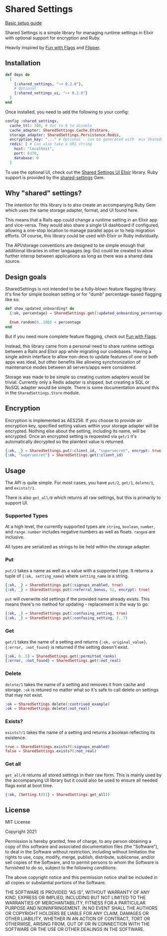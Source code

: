 # Shared Settings

[Basic setup guide][devto-guide]

Shared Settings is a simple library for managing runtime settings in Elixir with optional support for encryption and Ruby.

Heavily inspired by [Fun with Flags][fwf] and [Flipper][flipper].

## Installation

```elixir
def deps do
  [
    {:shared_settings, "~> 0.2.0"},
    # Optional
    {:shared_settings_ui, "~> 0.2.0"}
  ]
end
```

Once installed, you need to add the following to your config:

```elixir
config :shared_settings,
  cache_ttl: 300, # Set to 0 to disable
  cache_adapter: SharedSettings.Cache.EtsStore,
  storage_adapter: SharedSettings.Persistence.Redis,
  encryption_key: "..." # Optional - can be generated with `mix SharedSettings.CreateKey`
  redis: [ # Can also take a URI string
    host: "localhost",
    port: 6379,
    database: 0
  ]
```

To use the optional UI, check out the [Shared Settings UI Elixir][ss-ui-ex] library.  Ruby support is provided by the [shared-settings][ss-rb] Gem.

## Why "shared" settings?

The intention for this library is to also create an accompanying Ruby Gem which uses the same storage adapter, format, and UI found here.

This means that a Rails app could change a runtime setting in an Elixir app and vice-versa.  They would also share a single UI dashboard if configured, allowing a one-stop location to manage parallel apps or to help migration efforts. Of course, this library could be used with Elixir or Ruby individually.

The API/storage conventions are designed to be simple enough that additional libraries in other languages (eg: Go) could be created to allow further interop between applications as long as there was a shared data source.

## Design goals

SharedSettings is not intended to be a fully-blown feature flagging library. It's fine for simple boolean setting or for "dumb" percentage-based flagging like so:

```elixir
def show_updated_onboarding? do
  {:ok, percentage} = SharedSettings.get(:updated_onboarding_percentage)

  Enum.random(0..100) < percentage
end
```

But if you need more complete feature flagging, check out [Fun with Flags][fwf].

Instead, this library came from a personal need to share runtime settings between a Rails and Elixir app while migrating our codebases.  Having a single admin interface to allow non-devs to update features of one or both apps was ideal, but other benefits like allowing synchronization of maintenance modes between all servers/apps were considered.

Storage was made to be simple so creating custom adapters would be trivial.  Currently only a Redis adapter is shipped, but creating a SQL or NoSQL adapter would be simple.  There is some documentation around this in the `SharedSettings.Store` module.

## Encryption

Encryption is implemented as AES256.  If you choose to provide an encryption key, specified setting values within your storage adapter will be encrypted.  Nothing else about the setting, including its name, will be encrypted.  Once an encrypted setting is requested via `get/1` it's automatically decrypted so the plaintext value is returned.

```elixir
{:ok, _} = SharedSettings.put(:client_id, "supersecret", encrypt: true)
{:ok, "supersecret"} = SharedSettings.get(:client_id)
```

## Usage

The API is quite simple.  For most cases, you have `put/2`, `get/1`, `delete/1`, and `exists?/1`.  

There is also `get_all/0` which returns all raw settings, but this is primarily to support UI.

### Supported Types

At a high level, the currently supported types are `string`, `boolean`, `number`, and `range`. `number` includes negative numbers as well as floats. `range`s are inclusive.

All types are serialized as strings to be held within the storage adapter.

### Put

`put/2` takes a name as well as a value with a supported type. It returns a tuple of `{:ok, setting_name}` where `setting_name` is a string.

```elixir
{:ok, _} = SharedSettings.put(:signups_enabled, true)
{:ok, _} = SharedSettings.put(:referral_bonus, 52, encrypt: true)
```

`put` will overwrite old settings if the provided name already exists.  This means there's no method for updating - replacement is the way to go:

```elixir
{:ok, _} = SharedSettings.put(:confusing_setting, true)
{:ok, _} = SharedSettings.put(:confusing_setting, 2..7)
```

### Get

`get/1` takes the name of a setting and returns `{:ok, original_value}`.  `{:error, :not_found}` is returned if the setting doesn't exist.

```elixir
{:ok, 0..5} = SharedSettings.get(:permitted_ranks)
{:error, :not_found} = SharedSettings.get(:not_real)
```

### Delete

`delete/1` takes the name of a setting and removes it from cache and storage.  `:ok` is retuned no matter what so it's safe to call delete on settings that may not exist.

```elixir
:ok = SharedSettings.delete(:contrived_example)
:ok = SharedSettings.delete(:not_real)
```

### Exists?

`exists?/1` takes the name of a setting and returns a boolean reflecting its existence.

```elixir
true = SharedSettings.exists?(:signups_enabled)
false = SharedSettings.exists?(:not_real)
```

### Get all

`get_all/0` returns all stored settings in their raw form.  This is mainly used by the accompanying UI library but it could also be used to ensure all needed flags exist at boot time.

```elixir
{:ok, [Setting.t()]} = SharedSettings.get_all()
```

## License

MIT License

Copyright 2021

Permission is hereby granted, free of charge, to any person obtaining a copy of this software and associated documentation files (the "Software"), to deal in the Software without restriction, including without limitation the rights to use, copy, modify, merge, publish, distribute, sublicense, and/or sell copies of the Software, and to permit persons to whom the Software is furnished to do so, subject to the following conditions:

The above copyright notice and this permission notice shall be included in all copies or substantial portions of the Software.

THE SOFTWARE IS PROVIDED "AS IS", WITHOUT WARRANTY OF ANY KIND, EXPRESS OR IMPLIED, INCLUDING BUT NOT LIMITED TO THE WARRANTIES OF MERCHANTABILITY, FITNESS FOR A PARTICULAR PURPOSE AND NONINFRINGEMENT. IN NO EVENT SHALL THE AUTHORS OR COPYRIGHT HOLDERS BE LIABLE FOR ANY CLAIM, DAMAGES OR OTHER LIABILITY, WHETHER IN AN ACTION OF CONTRACT, TORT OR OTHERWISE, ARISING FROM, OUT OF OR IN CONNECTION WITH THE SOFTWARE OR THE USE OR OTHER DEALINGS IN THE SOFTWARE.

[devto-guide]: https://dev.to/kieraneglin/encrypted-runtime-settings-for-ruby-and-elixir-3bbo
[fwf]: https://github.com/tompave/fun_with_flags
[flipper]: https://github.com/jnunemaker/flipper
[ss-rb]: https://github.com/kieraneglin/shared-settings-rb
[ss-ui-ex]: https://github.com/kieraneglin/shared-settings-ui-ex
